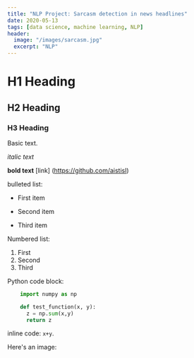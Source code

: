 ```yaml
---
title: "NLP Project: Sarcasm detection in news headlines"
date: 2020-05-13
tags: [data science, machine learning, NLP]
header:
  image: "/images/sarcasm.jpg"
  excerpt: "NLP"
---
```


# H1 Heading
## H2 Heading
### H3 Heading

Basic text.

*italic text*

**bold text**
[link] (https://github.com/aistisl)

bulleted list:
* First item
+ Second item
- Third item

Numbered list:
1. First
2. Second
3. Third

Python code block:
```python
    import numpy as np

    def test_function(x, y):
      z = np.sum(x,y)
      return z
```

inline code: `x+y`.

Here's an image: 
<img src="{{site.url}}{{ site.baseurl }}/images/sarcasm2.jpg" alt="">